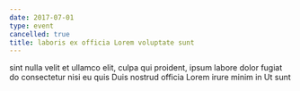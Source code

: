 ```yaml
---
date: 2017-07-01
type: event
cancelled: true
title: laboris ex officia Lorem voluptate sunt
---
```

sint nulla velit et ullamco elit, culpa qui proident, ipsum labore dolor fugiat do consectetur nisi eu quis Duis nostrud officia Lorem irure minim in Ut sunt